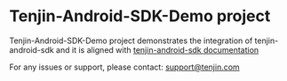 # Tenjin-Android-SDK-Demo project

Tenjin-Android-SDK-Demo project demonstrates the integration of tenjin-android-sdk and it is aligned with [tenjin-android-sdk documentation](https://docs.tenjin.com/en/send-events/android.html)

For any issues or support, please contact: support@tenjin.com